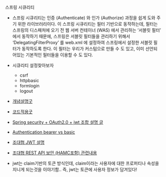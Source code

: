 스프링 시큐리티

- 스프링 시큐리티는 인증 (Authenticate) 와 인가 (Authorize) 과정을 쉽게 도와 주기 위한 라이브러리이다. 이 스프링 시큐리티는 필터 기반으로 동작하는데, 필터는 스프링의 디스패처에 오기 전 웹 서버 컨테이너 (WAS) 에서 관리하는 ‘서블릿 필터’ 에서 동작하기 때문에, 스프링은 서블릿 필터들을 관리하기 위해서 ‘DelegatingFilterProxy’ 를 web.xml 에 설정하여 스프링에서 설정한 서블릿 필터가 동작하도록 한다. 이 필터는 우리가 커스텀으로 만들 수 도 있고, 이미 선언되어있는 기본적인 필터들을 이용할 수 도 있다.

- 시큐리티 설정찾아보자
  - csrf
  - httpbasic
  - formlogin
  - logout 


- [개념설명굿](https://www.dazhuanlan.com/winnerjiang/topics/1685833)
- [코드적용굿](https://www.dazhuanlan.com/a1450155594/topics/1685832)
- [Spring security + OAuth2.0 + jwt 조합 설명 글](https://velog.io/@tmdgh0221/Spring-Security-%EC%99%80-OAuth-2.0-%EC%99%80-JWT-%EC%9D%98-%EC%BD%9C%EB%9D%BC%EB%B3%B4)
- [Authentication bearer vs basic](https://tgyun615.com/8)
- [조대협 JWT 설명](https://bcho.tistory.com/999)
- [조대협 REST API 보안 (HAMC포함) 관련내용](http://bcho.tistory.com/807)

- jwt는 claim기반의 토큰 방식인데, claim이라는 사용자에 대한 프로퍼티나 속성을 지니게 되는것을 이야기함.. 즉, jwt는 토큰에 사용자 정보가 담겨있다!